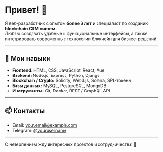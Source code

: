 # Привет! 👋

Я веб-разработчик с опытом **более 6 лет** и специалист по созданию **blockchain CRM систем**.  
Люблю создавать удобные и функциональные интерфейсы, а также интегрировать современные технологии блокчейн для бизнес-решений.

---

## 🔧 Мои навыки

- **Frontend:** HTML, CSS, JavaScript, React, Vue  
- **Backend:** Node.js, Express, Python, Django  
- **Blockchain / Crypto:** Solidity, Web3.js, Solana, SPL-токены  
- **Базы данных:** MySQL, PostgreSQL, MongoDB  
- **Инструменты:** Git, Docker, REST / GraphQL API  

---

## 📫 Контакты

- Email: your.email@example.com  
- Telegram: [@yourusername](https://t.me/KetlinUA)  
---

С нетерпением жду интересных проектов и сотрудничества! 🚀
